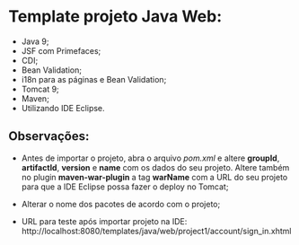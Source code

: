 # Template projeto Java Web:

- Java 9;
- JSF com Primefaces;
- CDI;
- Bean Validation;
- i18n para as páginas e Bean Validation;
- Tomcat 9;
- Maven;
- Utilizando IDE Eclipse.

## Observações:

- Antes de importar o projeto, abra o arquivo *pom.xml* e altere **groupId**, **artifactId**, **version** e **name** com os dados do seu projeto. Altere também no plugin **maven-war-plugin** a tag **warName** com a URL do seu projeto para que a IDE Eclipse possa fazer o deploy no Tomcat;

- Alterar o nome dos pacotes de acordo com o projeto;

- URL para teste após importar projeto na IDE: 
http://localhost:8080/templates/java/web/project1/account/sign_in.xhtml


